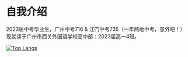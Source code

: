 # 自我介绍
2023届中考毕业生，广州中考716 & 江门中考735（一年两地中考，意外吧！）
现就读于广州市西关外国语学校高中部：2023届高一4班。

[![Top Langs](https://github-readme-stats.vercel.app/api/top-langs/?username=jwhgzs&layout=compact)](https://github.com/anuraghazra/github-readme-stats)
